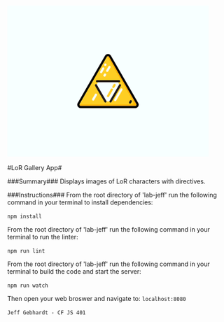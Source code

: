 ![Triforce](./resources/triforce2.gif)

#LoR Gallery App#

###Summary###
Displays images of LoR characters with directives.

###Instructions###
From the root directory of 'lab-jeff' run the following command in your terminal to install dependencies:

`npm install`


From the root directory of 'lab-jeff' run the following command in your terminal to run the linter:

`npm run lint`


From the root directory of 'lab-jeff' run the following command in your terminal to build the code and start the server:

`npm run watch`

Then open your web broswer and navigate to: `localhost:8080`


`Jeff Gebhardt - CF JS 401`
